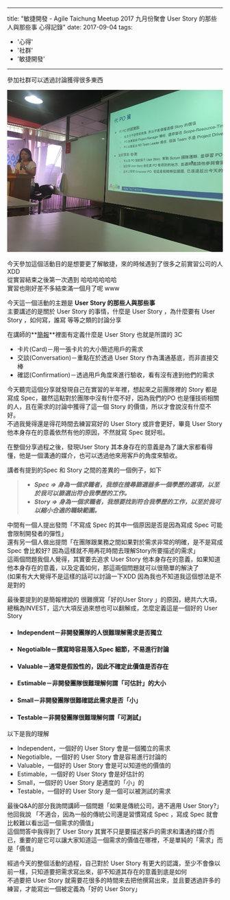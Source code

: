 
---
title: "敏捷開發 -  Agile Taichung Meetup 2017 九月份聚會 User Story 的那些人與那些事 心得記錄"
date: 2017-09-04
tags: 
  - '心得'
  - '社群'
  - '敏捷開發'
---

參加社群可以透過討論獲得很多東西

![](/img/2017-AgileInTaichung0902/1504523330_27327.JPG)

今天參加這個活動目的是想要更了解敏捷，來的時候遇到了很多之前實習公司的人 XDD  
從實習結束之後第一次遇到 哈哈哈哈哈哈  
實習也剛好差不多結束滿一個月了呢 www

今天這一個活動的主題是 **User Story 的那些人與那些事**  
主要講述的是關於 User Story 的事情，什麼是 User Story ，為什麼要有 User Story ，如何寫，誰寫 等等之類的討論分享

在講師的**[簡報](https://docs.google.com/presentation/d/12COOaq4OzbjloZR4rvIwNP-MnxD7odXrK5nCrDQEJaQ/edit#slide=id.g1daaffd876_0_63)**裡面有定義什麼是 User Story 也就是所謂的 3C

*   卡片(Card)－用一張卡片的大小簡述用戶的需求
*   交談(Conversation)－重點在於透過 User Story 作為溝通基底，而非直接交棒
*   確認(Confirmation)－透過用戶角度來進行驗收，看有沒有達到他們的需求

今天聽完這個分享就發現自己在實習的半年裡，想起來之前團隊裡的 Story 都是寫成 Spec，雖然這點對於團隊中沒有什麼不好，因為我們的PO 也是懂技術相關的人，且在需求的討論中獲得了這一個 Story 的價值，所以才會說沒有什麼不好。  
不過我覺得還是得花時間去練習寫好的 User Story 或許會更好，畢竟 User Story 他本身存在的意義依然有他的原因，不然就寫 Spec 就好啦。

在整個分享過程之後，發現User Story 其本身存在的意義是為了讓大家都看得懂，他是一個溝通的媒介，也可以透過他來用客戶的角度來驗收。

講者有提到的Spec 和 Story 之間的差異的一個例子，如下

> *   _**Spec => 身為一個求職者，我想在搜尋篩選器多一個學歷的選項，以至於我可以篩選出符合我學歷的工作。**_
> *   _**Story => 身為一個求職者，我想要找到符合我學歷的工作，以至於我可以縮小合適的職缺範圍。**_

中間有一個人提出發問「不寫成 Spec 的其中一個原因是否是因為寫成 Spec 可能會限制開發者的彈性」  
還有另一個人做出提問「在團隊跟業務之間如果對於需求非常的明確，是不是寫成 Spec 會比較好? 因為這樣就不用再花時間去理解Story所要描述的需求」  
這兩個問題我個人覺得，其實要去追求 User Story 他本身存在的意義，如果知道他本身存在的意義，以及定義如何，那這兩個問題就可以很簡單的解決了  
(如果有大大覺得不是這樣的話可以討論一下XDD 因為我也不知道我這個想法是不是對的

最後要提到的是簡報裡說的 很難撰寫「好的User Story 」的原因，總共六大項，總稱為INVEST，這六大項反過來想也可以翻解成，怎麼定義這是一個好的 User Story

*   #### Independent－非開發團隊的人很難理解需求是否獨立
    
*   #### Negotialble－撰寫時容易落入Spec 細節，不易進行討論
    
*   #### Valuable－通常是假設性的，因此不確定此價值是否存在
    
*   #### Estimable－非開發團隊很難理解何謂「可估計」的大小
    
*   #### Small－非開發團隊很難確認此需求是否「小」
    
*   #### Testable－非開發團隊很難理解何謂「可測試」
    

以下是我的理解

*   Independent，一個好的 User Story 會是一個獨立的需求
*   Negotialble，一個好的 User Story 會是容易進行討論的
*   Valuable，一個好的 User Story 會是可以知道他的價值的
*   Estimable，一個好的 User Story 會是好估計的
*   Small，一個好的 User Story 是適度的「小」的
*   Testable，一個好的 User Story 是一個可以被測試的需求

最後Q&A的部分我詢問講師一個問題「如果是傳統公司，適不適用 User Story?」  
他回我說 「不適合，因為一般的傳統公司還是習慣寫成 Spec ，寫成 Spec 就會比較難以看出這一個需求的價值」  
這個問答中我得到了 User Story 其實不只是要描述客戶的需求和溝通的媒介而已，重要的是它可以讓大家知道這一個需求的價值在哪裡，不是單純的「需求」而是「價值」

經過今天的整個活動的過程，自己對於 User Story 有更大的認識，至少不會像以前一樣，只知道要把需求寫出來，卻不知道其存在的意義到底是如何  
不過要把 User Story 就需要花很多的時間來去把他撰寫出來，並且要透過許多的練習，才能寫出一個被定義為「好的 User Story」